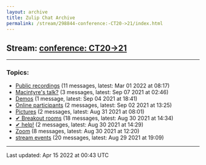 ```yaml
---
layout: archive
title: Zulip Chat Archive
permalink: /stream/298844-conference:-CT20->21/index.html
---
```


## Stream: [conference: CT20->21](https://mattecapu.github.io/ct-zulip-archive/stream/298844-conference:-CT20->21/index.html)
---

### Topics:

* [Public recordings](topic/topic_Public.20recordings.html) (11 messages, latest: Mar 01 2022 at 08:17)
* [Macintyre's talk?](topic/topic_Macintyre's.20talk.3F.html) (3 messages, latest: Sep 07 2021 at 02:46)
* [Demos](topic/topic_Demos.html) (1 message, latest: Sep 04 2021 at 18:41)
* [Online participants](topic/topic_Online.20participants.html) (2 messages, latest: Sep 02 2021 at 13:25)
* [Pictures](topic/topic_Pictures.html) (2 messages, latest: Aug 31 2021 at 08:01)
* [✔ Breakout rooms](topic/topic_.E2.9C.94.20Breakout.20rooms.html) (18 messages, latest: Aug 30 2021 at 14:34)
* [✔ help!](topic/topic_.E2.9C.94.20help!.html) (2 messages, latest: Aug 30 2021 at 14:29)
* [Zoom](topic/topic_Zoom.html) (8 messages, latest: Aug 30 2021 at 12:20)
* [stream events](topic/topic_stream.20events.html) (20 messages, latest: Aug 29 2021 at 19:09)

<hr><p>Last updated: Apr 15 2022 at 00:43 UTC</p>